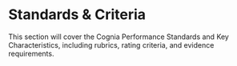 # Standards & Criteria

This section will cover the Cognia Performance Standards and Key Characteristics, including rubrics, rating criteria, and evidence requirements. 